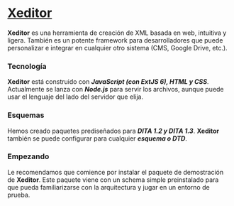 # [Xeditor](https://documentation.xeditor.com/)

**Xeditor** es una herramienta de creación de XML basada en web, intuitiva y ligera. También es un potente framework para desarrolladores que puede personalizar e integrar en cualquier otro sistema (CMS, Google Drive, etc.).

### Tecnología

**Xeditor** está construido con ***JavaScript (con ExtJS 6), HTML y CSS***. Actualmente se lanza con ***Node.js*** para servir los archivos, aunque puede usar el lenguaje del lado del servidor que elija.

### Esquemas

Hemos creado paquetes prediseñados para ***DITA 1.2 y DITA 1.3***. **Xeditor** también se puede configurar para cualquier ***esquema o DTD***.

### Empezando

Le recomendamos que comience por instalar el paquete de demostración de **Xeditor**. Este paquete viene con un schema simple preinstalado para que pueda familiarizarse con la arquitectura y jugar en un entorno de prueba.
